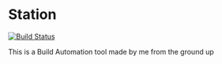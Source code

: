 # Station
[![Build Status](https://travis-ci.org/Titan-Technology/Station.svg?branch=master)](https://travis-ci.org/Titan-Technology/Station)

This is a Build Automation tool made by me from the ground up
